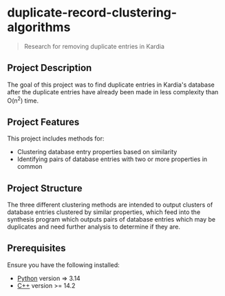 
# duplicate-record-clustering-algorithms

> Research for removing duplicate entries in Kardia


## Project Description

The goal of this project was to find duplicate entries in Kardia's database after the duplicate entries have already been made in less complexity than O(n<sup>2</sup>) time.


## Project Features

This project includes methods for:
* Clustering database entry properties based on similarity
* Identifying pairs of database entries with two or more properties in common


## Project Structure
The three different clustering methods are intended to output clusters of database entries clustered by similar properties, which feed into the synthesis program which outputs pairs of database entries which may be duplicates and need further analysis to determine if they are.


## Prerequisites

Ensure you have the following installed:

* [Python](https://www.python.org/) version => 3.14
* [C++](https://gcc.gnu.org) version >= 14.2
